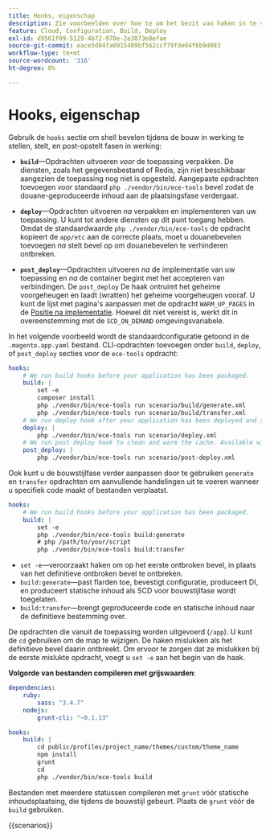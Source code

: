 ```yaml
---
title: Hooks, eigenschap
description: Zie voorbeelden over hoe te om het bezit van haken in te vormen [!DNL Commerce] toepassingsconfiguratiebestand.
feature: Cloud, Configuration, Build, Deploy
exl-id: d9561f09-5129-4b72-978e-2e3873e8efae
source-git-commit: eace5d84fa0915489bf562ccf79fde04f6b9d083
workflow-type: tm+mt
source-wordcount: '316'
ht-degree: 0%

---
```


# Hooks, eigenschap

Gebruik de `hooks` sectie om shell bevelen tijdens de bouw in werking te stellen, stelt, en post-opstelt fasen in werking:

- **`build`**—Opdrachten uitvoeren _voor_ de toepassing verpakken. De diensten, zoals het gegevensbestand of Redis, zijn niet beschikbaar aangezien de toepassing nog niet is opgesteld. Aangepaste opdrachten toevoegen _voor_ standaard `php ./vendor/bin/ece-tools` bevel zodat de douane-geproduceerde inhoud aan de plaatsingsfase verdergaat.

- **`deploy`**—Opdrachten uitvoeren _na_ verpakken en implementeren van uw toepassing. U kunt tot andere diensten op dit punt toegang hebben. Omdat de standaardwaarde `php ./vendor/bin/ece-tools` de opdracht kopieert de `app/etc` aan de correcte plaats, moet u douanebevelen toevoegen _na_ stelt bevel op om douanebevelen te verhinderen ontbreken.

- **`post_deploy`**—Opdrachten uitvoeren _na_ de implementatie van uw toepassing en _na_ de container begint met het accepteren van verbindingen. De `post_deploy` De haak ontruimt het geheime voorgeheugen en laadt (wratten) het geheime voorgeheugen vooraf. U kunt de lijst met pagina&#39;s aanpassen met de opdracht `WARM_UP_PAGES` in de [Positie na implementatie](../environment/variables-post-deploy.md). Hoewel dit niet vereist is, werkt dit in overeenstemming met de `SCD_ON_DEMAND` omgevingsvariabele.

In het volgende voorbeeld wordt de standaardconfiguratie getoond in de `.magento.app.yaml` bestand. CLI-opdrachten toevoegen onder `build`, `deploy`, of `post_deploy` secties _voor_ de `ece-tools` opdracht:

```yaml
hooks:
    # We run build hooks before your application has been packaged.
    build: |
        set -e
        composer install
        php ./vendor/bin/ece-tools run scenario/build/generate.xml
        php ./vendor/bin/ece-tools run scenario/build/transfer.xml
    # We run deploy hook after your application has been deployed and started.
    deploy: |
        php ./vendor/bin/ece-tools run scenario/deploy.xml
    # We run post deploy hook to clean and warm the cache. Available with ECE-Tools 2002.0.10.
    post_deploy: |
        php ./vendor/bin/ece-tools run scenario/post-deploy.xml
```

Ook kunt u de bouwstijlfase verder aanpassen door te gebruiken `generate` en `transfer` opdrachten om aanvullende handelingen uit te voeren wanneer u specifiek code maakt of bestanden verplaatst.

```yaml
hooks:
    # We run build hooks before your application has been packaged.
    build: |
        set -e
        php ./vendor/bin/ece-tools build:generate
        # php /path/to/your/script
        php ./vendor/bin/ece-tools build:transfer
```

- `set -e`—veroorzaakt haken om op het eerste ontbroken bevel, in plaats van het definitieve ontbroken bevel te ontbreken.
- `build:generate`—past flarden toe, bevestigt configuratie, produceert DI, en produceert statische inhoud als SCD voor bouwstijlfase wordt toegelaten.
- `build:transfer`—brengt geproduceerde code en statische inhoud naar de definitieve bestemming over.

De opdrachten die vanuit de toepassing worden uitgevoerd (`/app`). U kunt de `cd` gebruiken om de map te wijzigen. De haken mislukken als het definitieve bevel daarin ontbreekt. Om ervoor te zorgen dat ze mislukken bij de eerste mislukte opdracht, voegt u `set -e` aan het begin van de haak.

**Volgorde van bestanden compileren met grijswaarden**:

```yaml
dependencies:
    ruby:
        sass: "3.4.7"
    nodejs:
        grunt-cli: "~0.1.13"

hooks:
    build: |
        cd public/profiles/project_name/themes/custom/theme_name
        npm install
        grunt
        cd
        php ./vendor/bin/ece-tools build
```

Bestanden met meerdere statussen compileren met `grunt` vóór statische inhoudsplaatsing, die tijdens de bouwstijl gebeurt. Plaats de `grunt` vóór de `build` gebruiken.

{{scenarios}}
